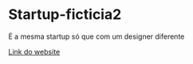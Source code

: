 # Startup-ficticia2
É a mesma startup só que com um designer diferente

<a href="https://llazar0.github.io/Startuo-ficticia2/">Link do website<a>
